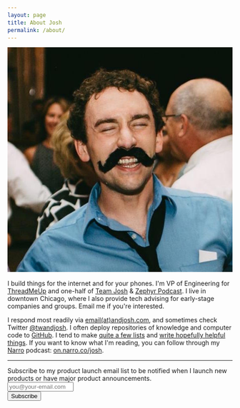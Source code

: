 ```yaml
---
layout: page
title: About Josh
permalink: /about/
---
```

<style>
.markdown-body p img{
    max-width: 100px !important;
    float: right;
    margin: 0.5em -3em 0.5em 1em !important;
    box-shadow: 0 0 5px rgba(0,0,0,0.5);
}
@media only screen and (max-width :48em){
    .markdown-body p img{
        margin-right: 0 !important;
    }
}
</style>
![Josh Beckman](/images/page/mustache.jpg)

I build things for the internet and for your phones. I'm VP of Engineering for [ThreadMeUp](http://threadmeup.com) and one-half of [Team Josh](http://teamjosh.co) & [Zephyr Podcast](https://soundcloud.com/zephyrpodcast). I live in downtown Chicago, where I also provide tech advising for early-stage companies and groups. Email me if you're interested.

I respond most readily via [email(at)andjosh.com](mailto:email@andjosh.com), and sometimes check Twitter [@twandjosh](http://twitter.com/twandjosh). I often deploy repositories of knowledge and computer code to [GitHub](//github.com/andjosh). I tend to make [quite a few lists](/lists) and [write hopefully helpful things](/). If you want to know what I'm reading, you can follow through my [Narro](//narro.co) podcast: [on.narro.co/josh](http://on.narro.co/josh).

---

 <form action="https://tinyletter.com/andjosh" method="post" target="popupwindow" onsubmit="window.open('https://tinyletter.com/andjosh', 'popupwindow', 'scrollbars=yes,width=800,height=600');return true"><p><label for="tlemail">Subscribe to my product launch email list to be notified when I Iaunch new products or have major product announcements.</label><br><input type="email" style="width:140px" name="email" id="tlemail" placeholder="you@your-email.com"/><input type="hidden" value="1" name="embed"/><br><input type="submit" value="Subscribe" /></p></form>
